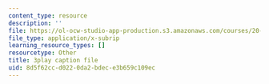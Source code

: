 ```yaml
---
content_type: resource
description: ''
file: https://ol-ocw-studio-app-production.s3.amazonaws.com/courses/20-219-becoming-the-next-bill-nye-writing-and-hosting-the-educational-show-january-iap-2015/8d5f62ccd0220da2bdece3b659c109ec_gfMHRcpwQAY.srt
file_type: application/x-subrip
learning_resource_types: []
resourcetype: Other
title: 3play caption file
uid: 8d5f62cc-d022-0da2-bdec-e3b659c109ec
---
```

